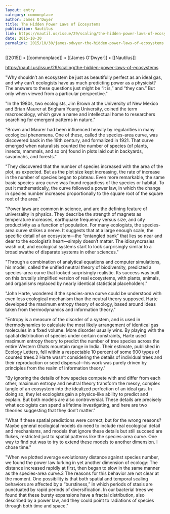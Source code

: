 ```yaml
---
layout: entry
category: commonplace
author: James O'Dwyer
title: The Hidden Power Laws of Ecosystems
publication: Nautilus
link: https://nautil.us/issue/29/scaling/the-hidden-power-laws-of-ecosystems
date: 2015-10-30
permalink: 2015/10/30/james-odwyer-the-hidden-power-laws-of-ecosystems
---
```


[[2015]] • [[commonplace]] • [[James O'Dwyer]] • [[Nautilus]]

https://nautil.us/issue/29/scaling/the-hidden-power-laws-of-ecosystems

"Why shouldn’t an ecosystem be just as beautifully perfect as an ideal gas, and why can’t ecologists have as much predicting power as a physicist? The answers to these questions just might be “it is,” and “they can.” But only when viewed from a particular perspective."
 
"In the 1980s, two ecologists, Jim Brown at the University of New Mexico and Brian Maurer at Brigham Young University, coined the term macroecology, which gave a name and intellectual home to researchers searching for emergent patterns in nature."

"Brown and Maurer had been influenced heavily by regularities in many ecological phenomena. One of these, called the species-area curve, was discovered back in the 19th century, and formalized in 1921. That curve emerged when naturalists counted the number of species (of plants, insects, mammals, and so on) found in plots laid out in backyards, savannahs, and forests."

"They discovered that the number of species increased with the area of the plot, as expected. But as the plot size kept increasing, the rate of increase in the number of species began to plateau. Even more remarkable, the same basic species-area curve was found regardless of the species or habitat. To put it mathematically, the curve followed a power law, in which the change in species number increased proportionally to the square root of the square root of the area."

"Power laws are common in science, and are the defining feature of universality in physics. They describe the strength of magnets as temperature increases, earthquake frequency versus size, and city productivity as a function of population. For many ecologists, the species-area curve strikes a nerve. It suggests that at a large enough scale, the specific detail of an ecosystem—the “entangled bank” that lies so near and dear to the ecologist’s heart—simply doesn’t matter. The idiosyncrasies wash out, and ecological systems start to look surprisingly similar to a broad swathe of disparate systems in other sciences."

"Through a combination of analytical equations and computer simulations, his model, called the unified neutral theory of biodiversity, predicted a species-area curve that looked surprisingly realistic. Its success was built on this brutally simplified version of real ecosystems, with plants, animals, and organisms replaced by nearly identical statistical placeholders."

"John Harte, wondered if the species-area curve could be understood with even less ecological mechanism than the neutral theory supposed. Harte developed the maximum entropy theory of ecology, based around ideas taken from thermodynamics and information theory."

"Entropy is a measure of the disorder of a system, and is used in thermodynamics to calculate the most likely arrangement of identical gas molecules in a fixed volume. More disorder usually wins. By playing with the spatial distribution of species under certain constraints, Harte used maximum entropy theory to predict the number of tree species across the entire Western Ghats mountain range in India. Their estimate, published in Ecology Letters, fell within a respectable 10 percent of some 900 types of counted trees.2 Harte wasn’t considering the details of individual trees and their reproduction or seed dispersal—his work was purely driven by principles from the realm of information theory."

"By ignoring the details of how species compete with and differ from each other, maximum entropy and neutral theory transform the messy, complex tangle of an ecosystem into the idealized perfection of an ideal gas. In doing so, they let ecologists gain a physics-like ability to predict and explain. But both models are also controversial. These details are precisely what ecologists can spend a lifetime investigating, and here are two theories suggesting that they don’t matter."

"What if these spatial predictions were correct, but for the wrong reasons? Maybe general ecological models do need to include real ecological detail and mechanisms, and models that ignore these details but still succeed are flukes, restricted just to spatial patterns like the species-area curve. One way to find out was to try to extend these models to another dimension. I chose time."

"When we plotted average evolutionary distance against species number, we found the power law lurking in yet another dimension of ecology: The distance increased rapidly at first, then began to slow in the same manner as the species-area curve.3 The reasons for this behavior are not clear at the moment. One possibility is that both spatial and temporal scaling behaviors are affected by a “burstiness,” in which periods of stasis are punctuated by rapid periods of diversification. In our bacterial trees we found that these bursty expansions have a fractal distribution, also described by a power law, and they could point to radiations of species through both time and space."